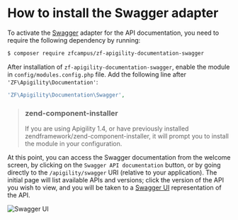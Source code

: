 How to install the Swagger adapter
==================================

To activate the [Swagger](https://helloreverb.com/developers/swagger) adapter for the API
documentation, you need to require the following dependency by running:

```bash
$ composer require zfcampus/zf-apigility-documentation-swagger
```

After installation of `zf-apigility-documentation-swagger`, enable the module in
`config/modules.config.php` file.  Add the following line after `'ZF\Apigility\Documentation'`:

```php
'ZF\Apigility\Documentation\Swagger',
```

> ### zend-component-installer
>
> If you are using Apigility 1.4, or have previously installed
> zendframework/zend-component-installer, it will prompt you to install the
> module in your configuration.

At this point, you can access the Swagger documentation from the welcome screen, by clicking on the
`Swagger API documentation` button, or by going directly to the `/apigility/swagger` URI (relative
to your application). The initial page will list available APIs and versions; click the version of
the API you wish to view, and you will be taken to a 
[Swagger UI](https://github.com/wordnik/swagger-ui) representation of the API.

![Swagger UI](/asset/apigility-documentation/img/api-doc-swagger-ui.png)

